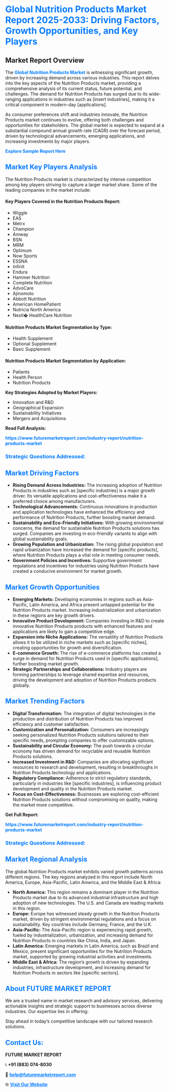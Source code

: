 <h1 style="color: #007BFF;">Global Nutrition Products Market Report 2025-2033: Driving Factors, Growth Opportunities, and Key Players</h1>

<section id="overview">
<h2>Market Report Overview</h2>
<p>The <a href="https://www.futuremarketreport.com/industry-report/nutrition-products-market" style="color: #007BFF; text-decoration: none;"><strong>Global Nutrition Products Market</strong></a> is witnessing significant growth, driven by increasing demand across various industries. This report delves into the key aspects of the Nutrition Products market, providing a comprehensive analysis of its current status, future potential, and challenges. The demand for Nutrition Products has surged due to its wide-ranging applications in industries such as [insert industries], making it a critical component in modern-day [applications].</p>
<p>As consumer preferences shift and industries innovate, the Nutrition Products market continues to evolve, offering both challenges and opportunities for stakeholders. The global market is expected to expand at a substantial compound annual growth rate (CAGR) over the forecast period, driven by technological advancements, emerging applications, and increasing investments by major players.</p>
</section>

<section id="overview">
<p><a href="https://www.futuremarketreport.com/request-sample/reportId=110974" style="color: #007BFF; text-decoration: none;"><strong>Explore Sample Report Here</strong></a></p>
</section>

<section id="key-players">
<h2 style="color: #007BFF;">Market Key Players Analysis</h2>
<p>The Nutrition Products market is characterized by intense competition among key players striving to capture a larger market share. Some of the leading companies in the market include:</p>
<h4>Key Players Covered in the Nutrition Products Report:</h4>
<ul><li>Wiggle</li><li>EAS</li><li>Metrx</li><li>Champion</li><li>Amway</li><li>BSN</li><li>MRM</li><li>Optimum</li><li>Now Sports</li><li>ESSNA</li><li>Infinit</li><li>Endura</li><li>Hammer Nutrition</li><li>Complete Nutrition</li><li>AdvoCare</li><li>Ajinomoto</li><li>Abbott Nutrition</li><li>American HomePatient</li><li>Nutricia North America</li><li>Nestl� HealthCare Nutrition</li></ul>
<h4>Nutrition Products Market Segmentation by Type:</h4>
<ul><li>Health Supplement</li><li>Optional Supplement</li><li>Basic Supplement</li></ul>

<h4>Nutrition Products Market Segmentation by Application:</h4>
<ul><li>Patients</li><li>Health Person</li><li>Nutrition Products</li></ul>
<p><strong>Key Strategies Adopted by Market Players:</strong></p>
<ul>
<li>Innovation and R&D</li>
<li>Geographical Expansion</li>
<li>Sustainability Initiatives</li>
<li>Mergers and Acquisitions</li>
</ul>
</section>

<section>
<p><strong>Read Full Analysis: </strong></p><a href="https://www.futuremarketreport.com/industry-report/nutrition-products-market" style="color: #007BFF; text-decoration: none;"><strong>https://www.futuremarketreport.com/industry-report/nutrition-products-market</strong></a>
<h3 style="color: #007BFF;">Strategic Questions Addressed:</h3>
</section>

<section id="driving-factors">
<h2 style="color: #007BFF;">Market Driving Factors</h2>
<ul>
<li><strong>Rising Demand Across Industries:</strong> The increasing adoption of Nutrition Products in industries such as [specific industries] is a major growth driver. Its versatile applications and cost-effectiveness make it a preferred choice among manufacturers.</li>
<li><strong>Technological Advancements:</strong> Continuous innovations in production and application technologies have enhanced the efficiency and performance of Nutrition Products, further boosting market demand.</li>
<li><strong>Sustainability and Eco-Friendly Initiatives:</strong> With growing environmental concerns, the demand for sustainable Nutrition Products solutions has surged. Companies are investing in eco-friendly variants to align with global sustainability goals.</li>
<li><strong>Growing Population and Urbanization:</strong> The rising global population and rapid urbanization have increased the demand for [specific products], where Nutrition Products plays a vital role in meeting consumer needs.</li>
<li><strong>Government Policies and Incentives:</strong> Supportive government regulations and incentives for industries using Nutrition Products have created a conducive environment for market growth.</li>
</ul>
</section>

<section id="growth-opportunities">
<h2 style="color: #007BFF;">Market Growth Opportunities</h2>
<ul>
<li><strong>Emerging Markets:</strong> Developing economies in regions such as Asia-Pacific, Latin America, and Africa present untapped potential for the Nutrition Products market. Increasing industrialization and urbanization in these regions are key growth drivers.</li>
<li><strong>Innovative Product Development:</strong> Companies investing in R&D to create innovative Nutrition Products products with enhanced features and applications are likely to gain a competitive edge.</li>
<li><strong>Expansion into Niche Applications:</strong> The versatility of Nutrition Products allows it to be utilized in niche markets such as [specific niches], creating opportunities for growth and diversification.</li>
<li><strong>E-commerce Growth:</strong> The rise of e-commerce platforms has created a surge in demand for Nutrition Products used in [specific applications], further boosting market growth.</li>
<li><strong>Strategic Partnerships and Collaborations:</strong> Industry players are forming partnerships to leverage shared expertise and resources, driving the development and adoption of Nutrition Products products globally.</li>
</ul>
</section>

<section id="trending-factors">
<h2 style="color: #007BFF;">Market Trending Factors</h2>
<ul>
<li><strong>Digital Transformation:</strong> The integration of digital technologies in the production and distribution of Nutrition Products has improved efficiency and customer satisfaction.</li>
<li><strong>Customization and Personalization:</strong> Consumers are increasingly seeking personalized Nutrition Products solutions tailored to their specific needs, prompting companies to offer customizable options.</li>
<li><strong>Sustainability and Circular Economy:</strong> The push towards a circular economy has driven demand for recyclable and reusable Nutrition Products solutions.</li>
<li><strong>Increased Investment in R&D:</strong> Companies are allocating significant resources to research and development, resulting in breakthroughs in Nutrition Products technology and applications.</li>
<li><strong>Regulatory Compliance:</strong> Adherence to strict regulatory standards, particularly in industries like [specific industries], is influencing product development and quality in the Nutrition Products market.</li>
<li><strong>Focus on Cost-Effectiveness:</strong> Businesses are exploring cost-efficient Nutrition Products solutions without compromising on quality, making the market more competitive.</li>
</ul>
</section>

<section>
<p><strong>Get Full Report: </strong></p><a href="https://www.futuremarketreport.com/industry-report/nutrition-products-market" style="color: #007BFF; text-decoration: none;"><strong>https://www.futuremarketreport.com/industry-report/nutrition-products-market</strong></a>
<h3 style="color: #007BFF;">Strategic Questions Addressed:</h3>
</section>


<section id="regional-analysis">
<h2 style="color: #007BFF;">Market Regional Analysis</h2>
<p>The global Nutrition Products market exhibits varied growth patterns across different regions. The key regions analyzed in this report include North America, Europe, Asia-Pacific, Latin America, and the Middle East & Africa:</p>
<ul>
<li><strong>North America:</strong> This region remains a dominant player in the Nutrition Products market due to its advanced industrial infrastructure and high adoption of new technologies. The U.S. and Canada are leading markets in this region.</li>
<li><strong>Europe:</strong> Europe has witnessed steady growth in the Nutrition Products market, driven by stringent environmental regulations and a focus on sustainability. Key countries include Germany, France, and the U.K.</li>
<li><strong>Asia-Pacific:</strong> The Asia-Pacific region is experiencing rapid growth, fueled by industrialization, urbanization, and increasing demand for Nutrition Products in countries like China, India, and Japan.</li>
<li><strong>Latin America:</strong> Emerging markets in Latin America, such as Brazil and Mexico, present significant opportunities for the Nutrition Products market, supported by growing industrial activities and investments.</li>
<li><strong>Middle East & Africa:</strong> The region’s growth is driven by expanding industries, infrastructure development, and increasing demand for Nutrition Products in sectors like [specific sectors].</li>
</ul>
</section>

<footer>
<h2 style="color: #007BFF;">About FUTURE MARKET REPORT</h2>
<p>We are a trusted name in market research and advisory services, delivering actionable insights and strategic support to businesses across diverse industries. Our expertise lies in offering:</p>

<p>Stay ahead in today’s competitive landscape with our tailored research solutions.</p>

<h2 style="color: #007BFF;">Contact Us:</h2>
<p><strong>FUTURE MARKET REPORT</strong></p>
<p>📞 <strong>+91 (883) 074-8030</strong></p>
<p>📧 <strong><a href="mailto:help@futuremarketreport.com" style="color: #007BFF;">help@futuremarketreport.com</a></strong></p>
<p>🌐 <strong><a href="https://www.futuremarketreport.com/" style="color: #007BFF;">Visit Our Website</a></strong></p>
</footer>